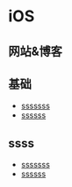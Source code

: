 # iOS

## 网站&博客

## 基础 
- [sssssss](http://www.cnblogs.com/fool/category/264215.html)
- [ssssss](https://github.com/mqyqingfeng/Blog)

## ssss
- [sssssss](http://es6.ruanyifeng.com/)
- [ssssss](http://blog.csdn.net/qq_30100043/article/category/6522874)






